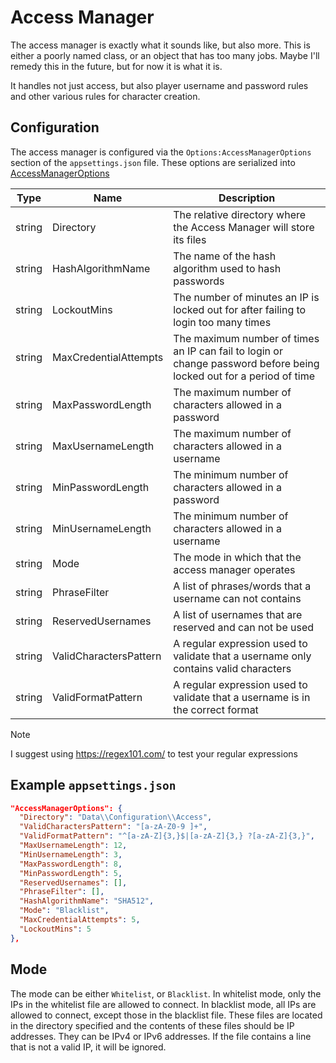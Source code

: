 # Access Manager

The access manager is exactly what it sounds like, but also more. This is either a poorly named class, or an object that
has too many jobs.
Maybe I'll remedy this in the future, but for now it is what it is.

It handles not just access, but also player username and password rules and other various rules for character creation.

## Configuration

The access manager is configured via the `Options:AccessManagerOptions` section of the `appsettings.json` file. These
options are serialized
into [AccessManagerOptions](<xref:Chaos.Security.Options.AccessManagerOptions>)

| Type   | Name                   | Description                                                                                                         |
|--------|------------------------|---------------------------------------------------------------------------------------------------------------------|
| string | Directory              | The relative directory where the Access Manager will store its files                                                |
| string | HashAlgorithmName      | The name of the hash algorithm used to hash passwords                                                               |
| string | LockoutMins            | The number of minutes an IP is locked out for after failing to login too many times                                 |
| string | MaxCredentialAttempts  | The maximum number of times an IP can fail to login or change password before being locked out for a period of time |
| string | MaxPasswordLength      | The maximum number of characters allowed in a password                                                              |
| string | MaxUsernameLength      | The maximum number of characters allowed in a username                                                              |
| string | MinPasswordLength      | The minimum number of characters allowed in a password                                                              |
| string | MinUsernameLength      | The minimum number of characters allowed in a username                                                              |
| string | Mode                   | The mode in which that the access manager operates                                                                  |
| string | PhraseFilter           | A list of phrases/words that a username can not contains                                                            |
| string | ReservedUsernames      | A list of usernames that are reserved and can not be used                                                           |
| string | ValidCharactersPattern | A regular expression used to validate that a username only contains valid characters                                |
| string | ValidFormatPattern     | A regular expression used to validate that a username is in the correct format                                      |

> [!NOTE]
> I suggest using https://regex101.com/ to test your regular expressions

## Example `appsettings.json`

```json
"AccessManagerOptions": {
  "Directory": "Data\\Configuration\\Access",
  "ValidCharactersPattern": "[a-zA-Z0-9 ]+",
  "ValidFormatPattern": "^[a-zA-Z]{3,}$|[a-zA-Z]{3,} ?[a-zA-Z]{3,}",
  "MaxUsernameLength": 12,
  "MinUsernameLength": 3,
  "MaxPasswordLength": 8,
  "MinPasswordLength": 5,
  "ReservedUsernames": [],
  "PhraseFilter": [],
  "HashAlgorithmName": "SHA512",
  "Mode": "Blacklist",
  "MaxCredentialAttempts": 5,
  "LockoutMins": 5
},
```

## Mode

The mode can be either `Whitelist`, or `Blacklist`. In whitelist mode, only the IPs in the whitelist file are allowed to
connect. In blacklist mode, all IPs are allowed to connect, except those in the blacklist file. These files are located
in the directory specified and the contents of these files should be IP addresses. They can be IPv4 or IPv6 addresses.
If the file contains a line that is not a valid IP, it will be ignored.